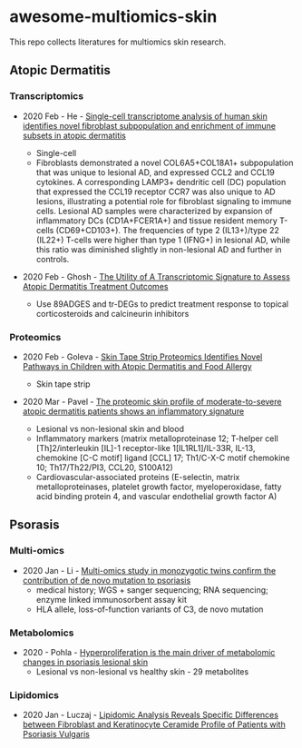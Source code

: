 # awesome-multiomics-skin

This repo collects literatures for multiomics skin research.

## Atopic Dermatitis

### Transcriptomics

- 2020 Feb - He - [Single-cell transcriptome analysis of human skin identifies novel fibroblast subpopulation and enrichment of immune subsets in atopic dermatitis](http://dx.doi.org/10.1016/j.jaci.2020.01.042) 
  - Single-cell
  - Fibroblasts demonstrated a novel COL6A5+COL18A1+ subpopulation that was unique to lesional AD, and expressed CCL2 and CCL19 cytokines. A corresponding LAMP3+ dendritic cell (DC) population that expressed the CCL19 receptor CCR7 was also unique to AD lesions, illustrating a potential role for fibroblast signaling to immune cells. Lesional AD samples were characterized by expansion of inflammatory DCs (CD1A+FCER1A+) and tissue resident memory T-cells (CD69+CD103+). The frequencies of type 2 (IL13+)/type 22 (IL22+) T-cells were higher than type 1 (IFNG+) in lesional AD, while this ratio was diminished slightly in non-lesional AD and further in controls.

- 2020 Feb - Ghosh - [The Utility of A Transcriptomic Signature to Assess Atopic Dermatitis Treatment Outcomes](http://dx.doi.org/10.1016/j.jaci.2019.12.270)
  - Use 89ADGES and tr-DEGs to predict treatment response to topical corticosteroids and calcineurin inhibitors

### Proteomics

- 2020 Feb - Goleva - [Skin Tape Strip Proteomics Identifies Novel Pathways in Children with Atopic Dermatitis and Food Allergy](http://dx.doi.org/10.1016/j.jaci.2019.12.282)
  - Skin tape strip

- 2020 Mar - Pavel - [The proteomic skin profile of moderate-to-severe atopic dermatitis patients shows an inflammatory signature](https://doi.org/10.1016/j.jaad.2019.10.039) 
  - Lesional vs non-lesional skin and blood 
  - Inflammatory markers (matrix metalloproteinase 12; T-helper cell [Th]2/interleukin [IL]-1 receptor-like 1[IL1RL1]/IL-33R, IL-13, chemokine [C-C motif] ligand [CCL] 17; Th1/C-X-C motif chemokine 10; Th17/Th22/PI3, CCL20, S100A12)
  - Cardiovascular-associated proteins (E-selectin, matrix metalloproteinases, platelet growth factor, myeloperoxidase, fatty acid binding protein 4, and vascular endothelial growth factor A)


## Psorasis

### Multi-omics
- 2020 Jan - Li - [Multi-omics study in monozygotic twins confirm the contribution of de novo mutation to psoriasis](https://doi.org/10.1016/j.jaut.2019.102349)
  - medical history; WGS + sanger sequencing; RNA sequencing; enzyme linked immunosorbent assay kit
  - HLA allele, loss-of-function variants of C3, de novo mutation

### Metabolomics

- 2020 - Pohla - [Hyperproliferation is the main driver of metabolomic changes in psoriasis lesional skin](https://doi.org/10.1038/s41598-020-59996-z) 
  - Lesional vs non-lesional vs healthy skin - 29 metabolites

### Lipidomics

- 2020 Jan - Luczaj - [Lipidomic Analysis Reveals Specific Differences between Fibroblast and Keratinocyte Ceramide Profile of Patients with Psoriasis Vulgaris](http://dx.doi.org/10.3390/molecules25030630)
